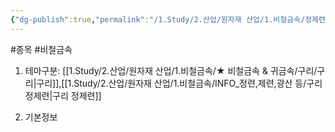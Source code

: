 ```yaml
---
{"dg-publish":true,"permalink":"/1.Study/2.산업/원자재 산업/1.비철금속/정제련업/종목/LS/","created":"2024-11-20T21:02:28.791+09:00","updated":"2025-06-26T12:51:50.743+09:00"}
---
```


#종목 #비철금속


1. 테마구분: [[1.Study/2.산업/원자재 산업/1.비철금속/★ 비철금속 & 귀금속/구리/구리\|구리]],[[1.Study/2.산업/원자재 산업/1.비철금속/INFO_정련,제련,광산 등/구리 정제련\|구리 정제련]]

2. 기본정보
